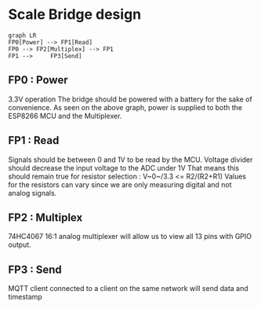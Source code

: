 # Scale Bridge design

```mermaid
graph LR
FP0[Power] --> FP1[Read]
FP0 --> FP2[Multiplex] --> FP1
FP1 --> 	FP3[Send]
```

## FP0 : Power
3.3V operation
The bridge should be powered with a battery for the sake of convenience.
As seen on the above graph, power is supplied to both the ESP8266 MCU and the Multiplexer.

## FP1 : Read
Signals should be between 0 and 1V to be read by the MCU.
Voltage divider should decrease the input voltage to the ADC under 1V
That means this should remain true for resistor selection :
V~0~/3.3 <= R2/(R2+R1)
Values for the resistors can vary since we are only measuring digital and not analog signals.

## FP2 : Multiplex
74HC4067 16:1 analog multiplexer will allow us to view all 13 pins with GPIO output.

## FP3 : Send
MQTT client connected to a client on the same network will send data and timestamp
